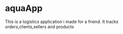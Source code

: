 # aquaApp
This is a logistics application i made for a friend. It tracks orders,clients,sellers and products
